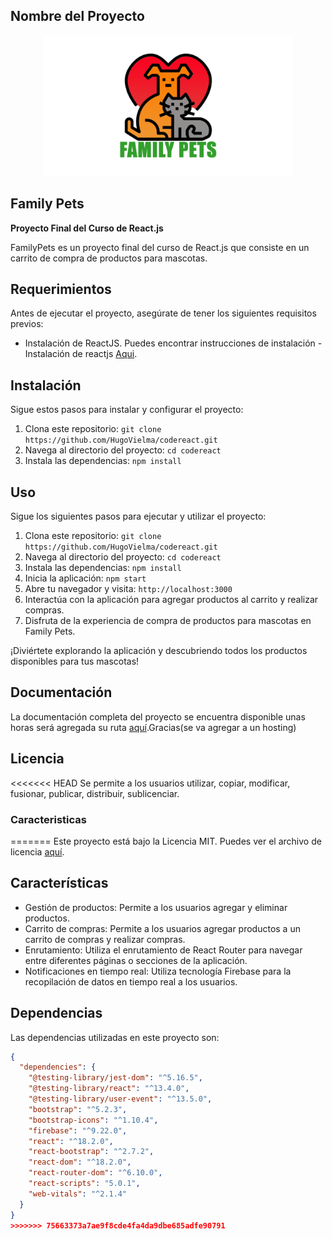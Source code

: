 
## Nombre del Proyecto
<p align="center">
  <img src="public/imagenes/editable_Family_Pets2.png" alt="Family Pets" width="400">
</p>

## Family Pets

**Proyecto Final del Curso de React.js**

FamilyPets es un proyecto final del curso de React.js que consiste en un carrito de compra de productos para mascotas.

## Requerimientos

Antes de ejecutar el proyecto, asegúrate de tener los siguientes requisitos previos:

- Instalación de ReactJS. Puedes encontrar instrucciones de instalación - Instalación de reactjs [Aqui](http://https://react.dev/learn/add-react-to-an-existing-project "Aqui").

## Instalación

Sigue estos pasos para instalar y configurar el proyecto:

1. Clona este repositorio: `git clone https://github.com/HugoVielma/codereact.git`
2. Navega al directorio del proyecto: `cd codereact`
3. Instala las dependencias: `npm install`

## Uso

Sigue los siguientes pasos para ejecutar y utilizar el proyecto:

1. Clona este repositorio: `git clone https://github.com/HugoVielma/codereact.git`
2. Navega al directorio del proyecto: `cd codereact`
3. Instala las dependencias: `npm install`
4. Inicia la aplicación: `npm start`
5. Abre tu navegador y visita: `http://localhost:3000`
6. Interactúa con la aplicación para agregar productos al carrito y realizar compras.
7. Disfruta de la experiencia de compra de productos para mascotas en Family Pets.

¡Diviértete explorando la aplicación y descubriendo todos los productos disponibles para tus mascotas!


## Documentación

La documentación completa del proyecto se encuentra disponible unas horas será agregada su ruta [aquí](https://example.com).Gracias(se va agregar a un hosting)

## Licencia

<<<<<<< HEAD
Se permite a los usuarios utilizar, copiar, modificar, fusionar, publicar, distribuir, sublicenciar.

### Caracteristicas
=======
Este proyecto está bajo la Licencia MIT. Puedes ver el archivo de licencia [aquí](LICENSE).

## Características

- Gestión de productos: Permite a los usuarios agregar y eliminar productos.
- Carrito de compras: Permite a los usuarios agregar productos a un carrito de compras y realizar compras.
- Enrutamiento: Utiliza el enrutamiento de React Router para navegar entre diferentes páginas o secciones de la aplicación.
- Notificaciones en tiempo real: Utiliza tecnología Firebase para la recopilación de datos en tiempo real a los usuarios.

## Dependencias

Las dependencias utilizadas en este proyecto son:

```json
{
  "dependencies": {
    "@testing-library/jest-dom": "^5.16.5",
    "@testing-library/react": "^13.4.0",
    "@testing-library/user-event": "^13.5.0",
    "bootstrap": "^5.2.3",
    "bootstrap-icons": "^1.10.4",
    "firebase": "^9.22.0",
    "react": "^18.2.0",
    "react-bootstrap": "^2.7.2",
    "react-dom": "^18.2.0",
    "react-router-dom": "^6.10.0",
    "react-scripts": "5.0.1",
    "web-vitals": "^2.1.4"
  }
}
>>>>>>> 75663373a7ae9f8cde4fa4da9dbe685adfe90791

